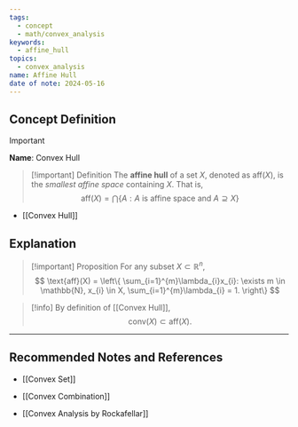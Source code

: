 ```yaml
---
tags:
  - concept
  - math/convex_analysis
keywords:
  - affine_hull
topics:
  - convex_analysis
name: Affine Hull
date of note: 2024-05-16
---
```


## Concept Definition

>[!important]
>**Name**: Convex Hull

>[!important] Definition
>The **affine hull** of a set $X$, denoted as $\text{aff}(X)$,  is the *smallest affine space* containing $X$. That is,
>$$
>\text{aff}(X) = \bigcap \left\{ A:  A \text{ is affine space and } A \supseteq X \right\}
>$$

- [[Convex Hull]]
## Explanation


>[!important] Proposition
>For any subset $X \subset \mathbb{R}^n$, 
>$$
>\text{aff}(X) = \left\{ \sum_{i=1}^{m}\lambda_{i}x_{i}:  \exists m \in \mathbb{N}, x_{i} \in X,  \sum_{i=1}^{m}\lambda_{i} = 1. \right\}
>$$


 >[!info]
 >By definition of [[Convex Hull]], 
 >$$
 >\text{conv}(X) \subset \text{aff}(X).
 >$$




-----------
##  Recommended Notes and References

- [[Convex Set]]
- [[Convex Combination]]

- [[Convex Analysis by Rockafellar]]